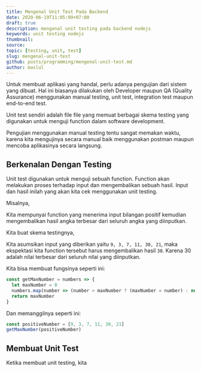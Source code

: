 ```yaml
---
title: Mengenal Unit Test Pada Backend
date: 2020-06-19T11:05:09+07:00
draft: true
description: mengenal unit testing pada backend nodejs
keywords: unit testing nodejs
thumbnail:
source:
topic: [testing, unit, test]
slug: mengenal-unit-test
github: posts/programming/mengenal-unit-test.md
author: maslul
---
```


Untuk membuat aplikasi yang handal, perlu adanya pengujian dari sistem yang dibuat. Hal ini biasanya dilakukan oleh Developer maupun QA (Quality Assurance) menggunakan manual testing, unit test, integration test maupun end-to-end test.

Unit test sendiri adalah file file yang memuat berbagai skema testing yang digunakan untuk menguji function dalam software development.

Pengujian menggunakan manual testing tentu sangat memakan waktu, karena kita mengujinya secara manual baik menggunakan postman maupun mencoba aplikasinya secara langsung.

## Berkenalan Dengan Testing

Unit test digunakan untuk menguji sebuah function. Function akan melakukan proses terhadap input dan mengembalikan sebuah hasil. Input dan hasil inilah yang akan kita cek menggunakan unit testing.

Misalnya,

Kita mempunyai function yang menerima input bilangan positif kemudian mengembalikan hasil angka terbesar dari seluruh angka yang diinputkan.

Kita buat skema testingnya,

Kita asumsikan input yang diberikan yaitu `9, 3, 7, 11, 30, 21`, maka ekspektasi kita function tersebut harus mengembalikan hasil `30`. Karena 30 adalah nilai terbesar dari seluruh nilai yang diinputkan.

Kita bisa membuat fungsinya seperti ini:

```js
const getMaxNumber = numbers => {
  let maxNumber = 0
  numbers.map(number => (number > maxNumber ? (maxNumber = number) : null))
  return maxNumber
}
```

Dan memanggilnya seperti ini:

```js
const positiveNumber = [9, 3, 7, 11, 30, 21]
getMaxNumber(positiveNumber)
```

## Membuat Unit Test

Ketika membuat unit testing, kita
